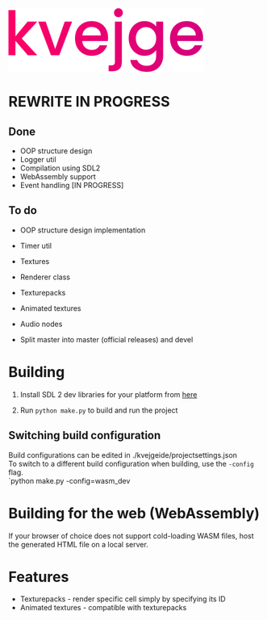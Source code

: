 <img src="branding/logo_color.png" alt="kvejge logo" style="zoom:50%;" />

# **REWRITE IN PROGRESS**

## Done
 - OOP structure design
 - Logger util
 - Compilation using SDL2
 - WebAssembly support
 - Event handling [IN PROGRESS]

## To do
 - OOP structure design implementation
 - Timer util
 - Textures
 - Renderer class
 - Texturepacks
 - Animated textures
 - Audio nodes
 
 - Split master into master (official releases) and devel


# Building

1. Install SDL 2 dev libraries for your platform from [here](https://www.libsdl.org/download-2.0.php)

2. Run `python make.py` to build and run the project

## Switching build configuration

Build configurations can be edited in ./kvejgeide/projectsettings.json  
To switch to a different build configuration when building, use the `-config` flag.  
`python make.py -config=wasm_dev

# Building for the web (WebAssembly)

If your browser of choice does not support cold-loading WASM files, host the generated HTML file on a local server.


# Features
 - Texturepacks - render specific cell simply by specifying its ID
 - Animated textures - compatible with texturepacks
